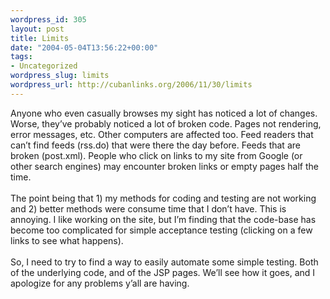 ```yaml
--- 
wordpress_id: 305
layout: post
title: Limits
date: "2004-05-04T13:56:22+00:00"
tags: 
- Uncategorized
wordpress_slug: limits
wordpress_url: http://cubanlinks.org/2006/11/30/limits
---
```

<p>Anyone who even casually browses my sight has noticed a lot of changes.  Worse, they&#8217;ve probably noticed a lot of broken code.  Pages not rendering, error messages, etc.  Other computers are affected too.  Feed readers that can&#8217;t find feeds (rss.do) that were there the day before.  Feeds that are broken (post.xml).  People who click on links to my site from Google (or other search engines) may encounter broken links or empty pages half the time.
<br/><br/>
The point being that 1) my methods for coding and testing are not working and 2) better methods were consume time that I don&#8217;t have.  This is annoying.  I like working on the site, but I&#8217;m finding that the code-base has become too complicated for simple acceptance testing (clicking on a few links to see what happens).
<br/><br/>
So, I need to try to find a way to easily automate some simple testing.  Both of the underlying code, and of the <span class="caps">JSP</span> pages.  We&#8217;ll see how it goes, and I apologize for any problems y&#8217;all are having.</p>
